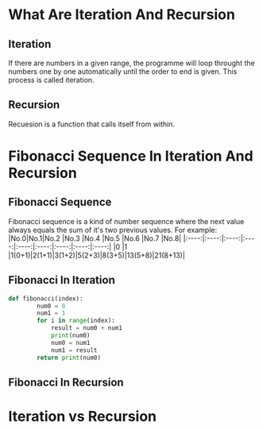 # What Are Iteration And Recursion

## Iteration

If there are numbers in a given range, the programme will loop throught the numbers one by one automatically until the order to end is given. This process is called iteration.

## Recursion

Recuesion is a function that calls itself from within.

# Fibonacci Sequence In Iteration And Recursion

## Fibonacci Sequence

Fibonacci sequence is a kind of number sequence where the next value always equals the sum of it's two previous values. For example:
|No.0|No.1|No.2   |No.3 |No.4  |No.5  |No.6  |No.7  |No.8|
|:----:|:----:|:----:|:----:|:----:|:----:|:----:|:----:|:----:|
|0    |1  |1(0+1)|2(1+1)|3(1+2)|5(2+3)|8(3+5)|13(5+8)|21(8+13)|
## Fibonacci In Iteration

```py
def fibonacci(index):
        num0 = 0
        num1 = 1
        for i in range(index):
            result = num0 + num1
            print(num0)
            num0 = num1
            num1 = result
        return print(num0)
```

## Fibonacci In Recursion

# Iteration vs Recursion
